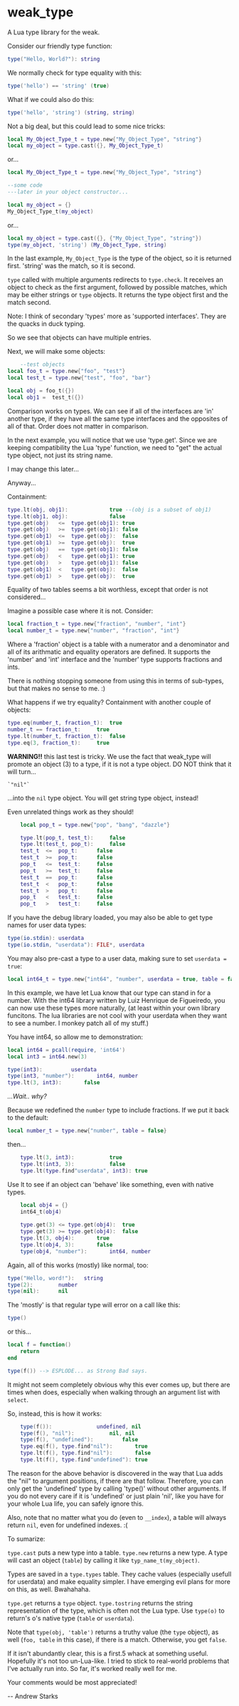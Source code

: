 weak_type
=========

A Lua type library for the weak.


Consider our friendly type function:
```lua
type("Hello, World?"): string
```

We normally check for type equality with this:
```lua
type('hello') == 'string' (true)
```

What if we could also do this:
```lua
type('hello', 'string') (string, string)
```
Not a big deal, but this could lead to some nice tricks: 
```lua
local My_Object_Type_t = type.new{"My_Object_Type", "string"}
local my_object = type.cast({}, My_Object_Type_t)
```
or...
```lua
local My_Object_Type_t = type.new{"My_Object_Type", "string"}

--some code
---later in your object constructor...

local my_object = {}
My_Object_Type_t(my_object)
```
or...
```lua
local my_object = type.cast({}, {"My_Object_Type", "string"})
type(my_object, 'string') (My_Object_Type, string)
```

In the last example, `My_Object_Type` is the type of the object,
so it is returned first. 'string' was the match, so it is second.

`type` called with multiple arguments redirects to `type.check`. It receives an object
to check as the first argument, followed by possible matches, which may be either strings 
or `type` objects. It returns the type object first and the match second.

Note: I think of secondary 'types' more as 'supported interfaces'. They are the quacks in 
duck typing.

So we see that objects can have multiple entries.

Next, we will make some objects:
```lua
	--test objects
local foo_t = type.new{"foo", "test"}
local test_t = type.new{"test", "foo", "bar"}

local obj = foo_t({})
local obj1 =  test_t({})
```

Comparison works on types. We can see if all of the interfaces are
'in' another type, if they have all the same type interfaces and the 
opposites of all of that. Order does not matter in comparison.

In the next example, you will notice that we use 'type.get'. Since we 
are keeping compatibility the Lua 'type' function, we need to "get" 
the actual type object, not just its string name.

I may change this later...

Anyway...

Containment:
```lua
type.lt(obj, obj1): 			true --(obj is a subset of obj1)
type.lt(obj1, obj): 			false
type.get(obj)	<=	type.get(obj1):	true
type.get(obj)	>=	type.get(obj1):	false 
type.get(obj1)	<=	type.get(obj):	false 
type.get(obj1)	>=	type.get(obj):	true 
type.get(obj)	==	type.get(obj1):	false
type.get(obj)	<	type.get(obj1):	true
type.get(obj)	>	type.get(obj1):	false
type.get(obj1)	<	type.get(obj):	false
type.get(obj1)	>	type.get(obj):	true
```

Equality of two tables seems a bit worthless, except that order is
not considered... 

Imagine a possible case where it is not. Consider:
```lua
local fraction_t = type.new{"fraction", "number", "int"}
local number_t = type.new{"number", "fraction", "int"}
```
Where a 'fraction' object is a table with a numerator and a denominator and 
all of its arithmatic and equality operators are defined. It supports the 
'number' and 'int' interface and the 'number' type supports fractions and ints. 

There is nothing stopping someone from using this in terms of sub-types, 
but that makes no sense to me. :)

What happens if we try equality?
Containment with another couple of objects:
```lua
type.eq(number_t, fraction_t): 	true
number_t == fraction_t:		true
type.lt(number_t, fraction_t):	false
type.eq(3, fraction_t):		true
```
**WARNING!!** this last test is tricky. We use the fact that weak_type will promote
an object (3) to a type, if it is not a type object. DO NOT think that it will turn...

	`"nil"`

...into the `nil` type object. You will get string type object, instead!


Even unrelated things work as they should!
```lua
	local pop_t = type.new{"pop", "bang", "dazzle"}

	type.lt(pop_t, test_t):		false
	type.lt(test_t, pop_t):		false
	test_t	<=	pop_t:		false
	test_t	>=	pop_t:		false
	pop_t	<=	test_t:		false 
	pop_t	>=	test_t:		false 
	test_t  ==	pop_t:		false
	test_t	<	pop_t:		false
	test_t  >	pop_t:		false
	pop_t	<	test_t:		false
	pop_t	>	test_t:		false
```

If you have the debug library loaded, you may also be able to get type names
for user data types:
```lua
type(io.stdin): userdata
type(io.stdin, "userdata"): FILE*, userdata
```
You may also pre-cast a type to a user data, making sure to set `userdata = true`:
```lua
local int64_t = type.new{"int64", "number", userdata = true, table = false}
```

In this example, we have let Lua know that our type can stand in for a number. With the 
int64 library written by Luiz Henrique de Figueiredo, you can now use these types more 
naturally, (at least within your own library funcitons. The lua libraries are not cool
with your userdata when they want to see a number. I monkey patch all of my stuff.)


You have int64, so allow me to demonstration:
```lua
local int64 = pcall(require, 'int64')
local int3 = int64.new(3)

type(int3):			userdata
type(int3, "number"):		int64, number
type.lt(3, int3):		false
```

*...Wait.. why?*

Because we redefined the `number` type to include fractions. If we put it back
to the default:

```lua
local number_t = type.new{"number", table = false}
```

then...

```lua
	type.lt(3, int3):			true
	type.lt(int3, 3):			false
	type.lt(type.find"userdata", int3):	true
```

Use lt to see if an object can 'behave' like something, even with native types.

```lua	
	local obj4 = {}
	int64_t(obj4)
	
	type.get(3) <= type.get(obj4):	true
	type.get(3) >= type.get(obj4):	false
	type.lt(3, obj4):		true
	type.lt(obj4, 3):		false
	type(obj4, "number"):		int64, number
```

Again, all of this works (mostly) like normal, too:

```lua
type("Hello, word!"): 	string
type(2): 		number 
type(nil): 		nil
```
The 'mostly' is that regular type will error on a call like this:
```lua
type()
```
or this...

```lua
local f = function()
	return
end

type(f()) --> ESPLODE... as Strong Bad says.
```

It might not seem completely obvious why this ever comes up, 
but there are times when does, especially when walking through
an argument list with `select`.

So, instead, this is how it works:

```lua
	type(f()): 				undefined, nil
	type(f(), "nil"):			nil, nil
	type(f(), "undefined"):			false					
	type.eq(f(), type.find"nil"): 		true
	type.lt(f(), type.find"nil"):		false
	type.lt(f(), type.find"undefined"):	true
```

The reason for the above behavior is discovered in the way that Lua adds
the "nil" to argument positions, if there are that follow.
Therefore, you can only get the 'undefined' type by calling 'type()' 
without other arguments. If you do not every care if it is 'undefined' or
just plain 'nil', like you have for your whole Lua life, you can safely
ignore this.

Also, note that no matter what you do (even to `__index`), a table will
always return `nil`, even for undefined indexes. :(


To sumarize:

`type.cast` puts a new type into a table. `type.new` returns a new type. A type will cast
an object (`table`) by calling it like `typ_name_t(my_object)`.

Types are saved in a `type.types` table. They cache values (especially usefull for userdata)
and make equality simpler. I have emerging evil plans for more on this, as well. Bwahahaha.

`type.get` returns a `type` object. `type.tostring` returns the string 
representation of the type, which is often not the Lua type. Use `type(o)` to return's o's 
native type (`table` or `userdata`).

Note that `type(obj, 'table')` returns a truthy value (the `type` object), as well (`foo, table` in 
this case), if there is a match. Otherwise, you get `false`. 

If it isn't abundantly clear, this is a first.5 whack at something useful.
Hopefully it's not too un-Lua-like. I tried to stick to real-world problems 
that I've actually run into. So far, it's worked really well for me.

Your comments would be most appreciated!

-- Andrew Starks
